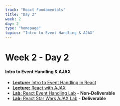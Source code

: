 ```yaml
---
track: "React Fundamentals"
title: "Day 2"
week: 2
day: 2
type: "homepage"
topics: "Intro to Event Handling & AJAX"
---
```



# Week 2 - Day 2

#### Intro to Event Handling & AJAX
- [**Lecture:** Intro to Event Handling in React](/react-fundamentals/week-2/day-2/lecture-materials/event-handling-in-react/)
- [**Lecture:** React with AJAX](/react-fundamentals/week-2/day-2/lecture-materials/react-with-ajax/)
- [**Lab:** React Event Handling Lab](/react-fundamentals/week-2/day-2/labs/react-event-handling-and-program-logic-lab) - **Non-Deliverable**
- [**Lab:** React Star Wars AJAX Lab](/react-fundamentals/week-2/day-2/labs/star-wars-api-react-lab) - **Deliverable**

<!-- 

<br>
<br>
<hr>
<br>
<br>

#### Lesson Recordings

- [**Event Handling With React**]()
- [**React With AJAX**]() 

-->
